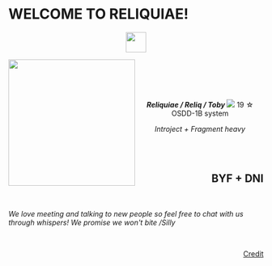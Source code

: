 <!DOCTYPE HTML>
  <h1> WELCOME TO RELIQUIAE! </h1>
    <p align="center">
      <img height="40" src="https://i.postimg.cc/d1vbyXNC/ezgif-com-animated-gif-maker-14.gif" ></img>
    </p> 
        <img align="left" height="250" src="https://i.postimg.cc/YqmRrT4p/konosdeco.png"> 

  <br>  </br> 
 
   <body>
      <section> 
            <br>
              <p align="center"> <i><b> Reliquiae / Reliq / Toby </b> </i> 
              <img src="https://i.postimg.cc/KjG953Tc/ezgif-com-animated-gif-maker-15.gif">
              </img> 19  ☆ OSDD-1B system
              <p align="center"><i> Introject + Fragment heavy </i></p>
            <br>
      </section>
    <br>
      <section2>
             <h2 align="right">
                BYF + DNI </h2>
                   <br>
        <p><i> We love meeting and talking to new people so feel free to chat with us through whispers! We promise we won't bite /Silly </i></p>
       </section2>
   <br>
     <p align="right"> <a href=https://www.tumblr.com/konosdeco/751703889787650048/ddvau-hotguy-and-cuteguy-graphics-do-not-use?source=share>Credit</a> </p>
  </body>
</html>
